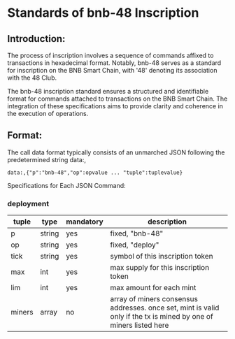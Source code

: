 # Standards of bnb-48 Inscription

## Introduction:
The process of inscription involves a sequence of commands affixed to transactions in hexadecimal format. Notably, bnb-48 serves as a standard for inscription on the BNB Smart Chain, with '48' denoting its association with the 48 Club.

The bnb-48 inscription standard ensures a structured and identifiable format for commands attached to transactions on the BNB Smart Chain. The integration of these specifications aims to provide clarity and coherence in the execution of operations.

## Format:
The call data format typically consists of an unmarched JSON following the predetermined string data:,

```
data:,{"p":"bnb-48","op":opvalue ... "tuple":tuplevalue}
```
Specifications for Each JSON Command:

### deployment

|tuple|type|mandatory|description|
|-|-|-|-|
|p|string|yes|fixed, "bnb-48"|
|op|string|yes|fixed, "deploy"|
|tick|string|yes|symbol of this inscription token|
|max|int|yes|max supply for this inscription token|
|lim|int|yes|max amount for each mint|
|miners|array|no|array of miners consensus addresses. once set, mint is valid only if the tx is mined by one of miners listed here|

